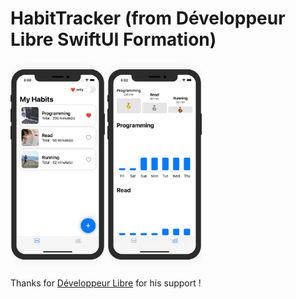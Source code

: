 # HabitTracker (from Développeur Libre SwiftUI Formation)

<img src="https://github.com/theprojectguy/HabitTracker/blob/main/images/HabitTracker-1@2x.png" width="30%" height="30%"> <img src="https://github.com/theprojectguy/HabitTracker/blob/main/images/HabitTracker-2@2x.png" width="30%" height="30%">

Thanks for [Développeur Libre](https://github.com/DeveloppeurLibre) for his support ! 
